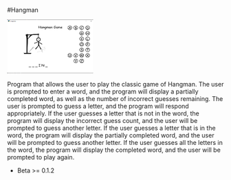 #Hangman 

<a href="https://github.com/adislksn/Hangman" target="_blank"><img src="assets/HangImage.png" alt="Game Demo Display" style="height: 125px !important;width: 200px !important;" ></a>

Program that allows the user to play the classic game of Hangman. The user is prompted to enter a word, and the program will display a partially completed word, as well as the number of incorrect guesses remaining. The user is prompted to guess a letter, and the program will respond appropriately. If the user guesses a letter that is not in the word, the program will display the incorrect guess count, and the user will be prompted to guess another letter. If the user guesses a letter that is in the word, the program will display the partially completed word, and the user will be prompted to guess another letter. If the user guesses all the letters in the word, the program will display the completed word, and the user will be prompted to play again.

- Beta >= 0.1.2